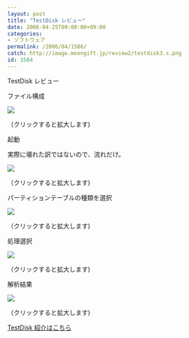 ```yaml
---
layout: post
title: "TestDisk レビュー"
date: 2006-04-25T09:00:00+09:00
categories:
- ソフトウェア
permalink: /2006/04/1586/
catch: http://image.moongift.jp/review2/testdisk3.s.png
id: 1584
---
```

TestDisk レビュー  
<!--more-->

ファイル構成

  

[![](http://image.moongift.jp/review2/testdisk1.s.png)](http://image.moongift.jp/review2/testdisk1.png)  
  
（クリックすると拡大します)

  

起動

  

実際に壊れた訳ではないので、流れだけ。

  

[![](http://image.moongift.jp/review2/testdisk2.s.png)](http://image.moongift.jp/review2/testdisk2.png)  
  
（クリックすると拡大します)

  

パーティションテーブルの種類を選択

  

[![](http://image.moongift.jp/review2/testdisk3.s.png)](http://image.moongift.jp/review2/testdisk3.png)  
  
（クリックすると拡大します)

  

処理選択

  

[![](http://image.moongift.jp/review2/testdisk4.s.png)](http://image.moongift.jp/review2/testdisk4.png)  
  
（クリックすると拡大します)

  

解析結果

  

[![](http://image.moongift.jp/review2/testdisk5.s.png)](http://image.moongift.jp/review2/testdisk5.png)  
  
（クリックすると拡大します)

  

[TestDisk 紹介はこちら](http://oss.moongift.jp/intro/i-1584.html)

